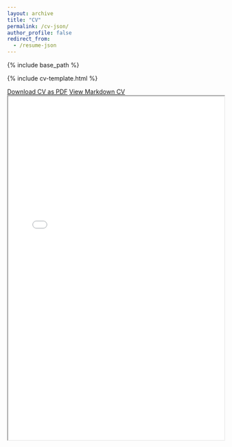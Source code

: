 ```yaml
---
layout: archive
title: "CV"
permalink: /cv-json/
author_profile: false
redirect_from:
  - /resume-json
---
```


{% include base_path %}

<link rel="stylesheet" href="{{ base_path }}/assets/css/cv-style.css">
<link rel="stylesheet" href="https://cdnjs.cloudflare.com/ajax/libs/font-awesome/5.15.4/css/all.min.css">

<style>
  .archive {
    width: 80%;
    margin: 0 auto;
    float: none;
    padding-right: 0;
  }
  
  @media (min-width: 80em) {
    .archive {
      width: 70%;
    }
  }
</style>

{% include cv-template.html %}

<div class="cv-download-links">
  <a href="{{ base_path }}/files/CV_Yang_Qingyun.pdf" class="btn btn--primary">Download CV as PDF</a>
  <a href="{{ base_path }}" class="btn btn--inverse">View Markdown CV</a>
</div>

<iframe src="{{ base_path }}/files/CV_Yang_Qingyun.pdf" width="100%" height="800px">
  This browser does not support PDFs. Please download the PDF to view it:
  <a href="{{ base_path }}/files/CV_Yang_Qingyun.pdf">Download PDF</a>.
</iframe>

